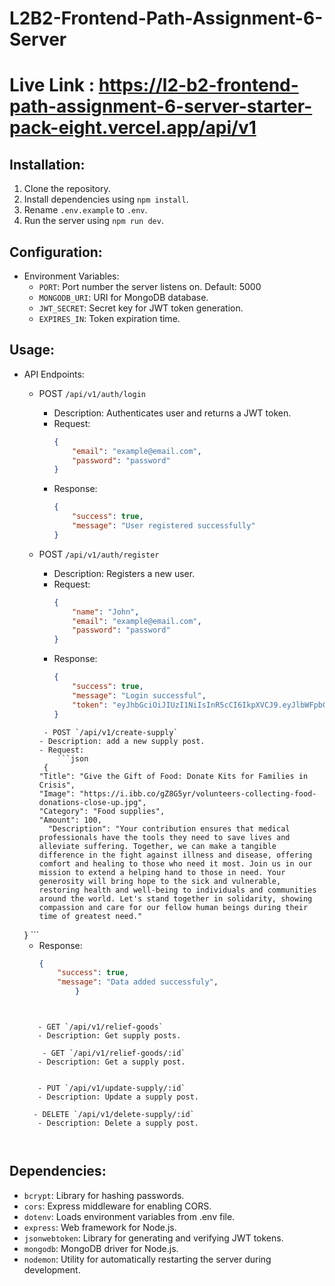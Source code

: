 ﻿# L2B2-Frontend-Path-Assignment-6-Server
# Live Link : https://l2-b2-frontend-path-assignment-6-server-starter-pack-eight.vercel.app/api/v1

## Installation:
1. Clone the repository.
2. Install dependencies using `npm install`.
3. Rename `.env.example` to `.env`.
4. Run the server using `npm run dev`.


## Configuration:
- Environment Variables:
  - `PORT`: Port number the server listens on. Default: 5000
  - `MONGODB_URI`: URI for MongoDB database.
  - `JWT_SECRET`: Secret key for JWT token generation.
  - `EXPIRES_IN`: Token expiration time.

## Usage:
- API Endpoints:
  - POST `/api/v1/auth/login`
    - Description: Authenticates user and returns a JWT token.
    - Request: 
        ```json
        { 
            "email": "example@email.com", 
            "password": "password" 
        }
        ```
    - Response: 
        ```json
        {
            "success": true, 
            "message": "User registered successfully"
        }
        ```

  - POST `/api/v1/auth/register`
    - Description: Registers a new user.
    - Request:
        ```json
        { 
            "name": "John", 
            "email": "example@email.com", 
            "password": "password" 
        }
        ```
    - Response: 
        ```json
        {
            "success": true,
            "message": "Login successful",
            "token": "eyJhbGciOiJIUzI1NiIsInR5cCI6IkpXVCJ9.eyJlbWFpbCI6InBoMkBleGFtcGxlLmNvbSIsImlhdCI6MTcwNzg1MDYyMSwiZXhwIjoxNzA3OTM3MDIxfQ.7EahSgmPLPNuZ_T9ok-B6TayWCJVdxPzi_Nx4UfrhvY"
        }
        ```

    ```
     - POST `/api/v1/create-supply`
    - Description: add a new supply post.
    - Request:
        ```json
     {
    "Title": "Give the Gift of Food: Donate Kits for Families in Crisis",
    "Image": "https://i.ibb.co/gZ8G5yr/volunteers-collecting-food-donations-close-up.jpg",
    "Category": "Food supplies",
    "Amount": 100,
      "Description": "Your contribution ensures that medical professionals have the tools they need to save lives and alleviate suffering. Together, we can make a tangible difference in the fight against illness and disease, offering comfort and healing to those who need it most. Join us in our mission to extend a helping hand to those in need. Your generosity will bring hope to the sick and vulnerable, restoring health and well-being to individuals and communities around the world. Let's stand together in solidarity, showing compassion and care for our fellow human beings during their time of greatest need."
  }
        ```
    - Response: 
        ```json
        {
            "success": true,
            "message": "Data added successfuly",
                }

    ```

 
       - GET `/api/v1/relief-goods`
       - Description: Get supply posts.

        - GET `/api/v1/relief-goods/:id`
       - Description: Get a supply post.

    
       - PUT `/api/v1/update-supply/:id`
       - Description: Update a supply post.

      - DELETE `/api/v1/delete-supply/:id`
       - Description: Delete a supply post.



## Dependencies:
- `bcrypt`: Library for hashing passwords.
- `cors`: Express middleware for enabling CORS.
- `dotenv`: Loads environment variables from .env file.
- `express`: Web framework for Node.js.
- `jsonwebtoken`: Library for generating and verifying JWT tokens.
- `mongodb`: MongoDB driver for Node.js.
- `nodemon`: Utility for automatically restarting the server during development.


